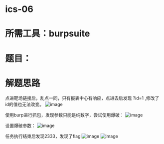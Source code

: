 # ics-06

# 所需工具：burpsuite

# 题目：

# 解题思路
点进靶场链接后，乱点一同，只有报表中心有响应，点进去后发现 ?id=1 ,修改了id的值也无法改变。
![image](https://github.com/imawuya/My-notes/assets/93590614/843f8d21-a865-4c6a-b35c-f81c4b861512)
<br>

使用burp进行抓包，发现参数只能是纯数字，尝试使用爆破：
![image](https://github.com/imawuya/My-notes/assets/93590614/83e1397f-d54c-4a68-8943-79d3ea8cedc0)
<br>

设置爆破参数：
![image](https://github.com/imawuya/My-notes/assets/93590614/ad393810-089e-4292-94e7-686d5b47b14c)
<br>

任务执行结束后发现2333，发现了flag
![image](https://github.com/imawuya/My-notes/assets/93590614/56a89223-c60b-4276-b363-554c0f636ab0)
![image](https://github.com/imawuya/My-notes/assets/93590614/ec4eb688-2e22-4593-a1f8-23d80b57cef2)
